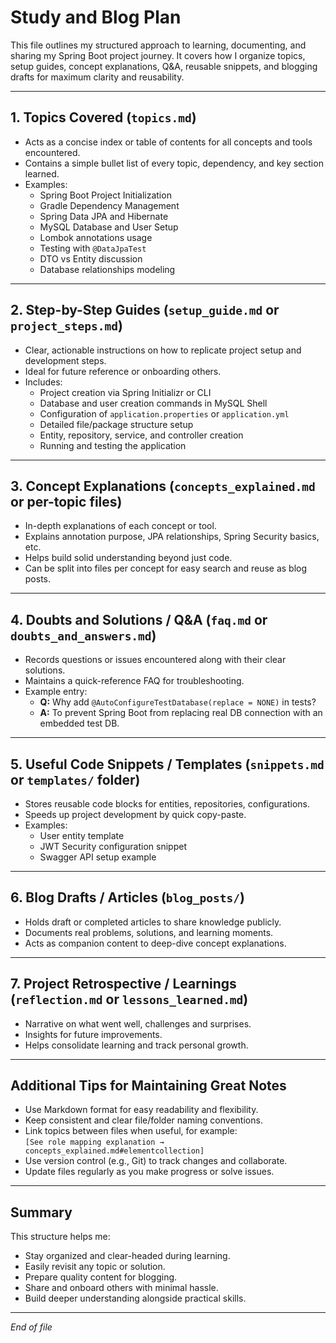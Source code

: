 # Study and Blog Plan

This file outlines my structured approach to learning, documenting, and sharing my Spring Boot project journey. It covers how I organize topics, setup guides, concept explanations, Q&A, reusable snippets, and blogging drafts for maximum clarity and reusability.

---

## 1. Topics Covered (`topics.md`)

- Acts as a concise index or table of contents for all concepts and tools encountered.
- Contains a simple bullet list of every topic, dependency, and key section learned.
- Examples:
    - Spring Boot Project Initialization
    - Gradle Dependency Management
    - Spring Data JPA and Hibernate
    - MySQL Database and User Setup
    - Lombok annotations usage
    - Testing with `@DataJpaTest`
    - DTO vs Entity discussion
    - Database relationships modeling

---

## 2. Step-by-Step Guides (`setup_guide.md` or `project_steps.md`)

- Clear, actionable instructions on how to replicate project setup and development steps.
- Ideal for future reference or onboarding others.
- Includes:
    - Project creation via Spring Initializr or CLI
    - Database and user creation commands in MySQL Shell
    - Configuration of `application.properties` or `application.yml`
    - Detailed file/package structure setup
    - Entity, repository, service, and controller creation
    - Running and testing the application

---

## 3. Concept Explanations (`concepts_explained.md` or per-topic files)

- In-depth explanations of each concept or tool.
- Explains annotation purpose, JPA relationships, Spring Security basics, etc.
- Helps build solid understanding beyond just code.
- Can be split into files per concept for easy search and reuse as blog posts.

---

## 4. Doubts and Solutions / Q&A (`faq.md` or `doubts_and_answers.md`)

- Records questions or issues encountered along with their clear solutions.
- Maintains a quick-reference FAQ for troubleshooting.
- Example entry:
    - **Q:** Why add `@AutoConfigureTestDatabase(replace = NONE)` in tests?
    - **A:** To prevent Spring Boot from replacing real DB connection with an embedded test DB.

---

## 5. Useful Code Snippets / Templates (`snippets.md` or `templates/` folder)

- Stores reusable code blocks for entities, repositories, configurations.
- Speeds up project development by quick copy-paste.
- Examples:
    - User entity template
    - JWT Security configuration snippet
    - Swagger API setup example

---

## 6. Blog Drafts / Articles (`blog_posts/`)

- Holds draft or completed articles to share knowledge publicly.
- Documents real problems, solutions, and learning moments.
- Acts as companion content to deep-dive concept explanations.

---

## 7. Project Retrospective / Learnings (`reflection.md` or `lessons_learned.md`)

- Narrative on what went well, challenges and surprises.
- Insights for future improvements.
- Helps consolidate learning and track personal growth.

---

## Additional Tips for Maintaining Great Notes

- Use Markdown format for easy readability and flexibility.
- Keep consistent and clear file/folder naming conventions.
- Link topics between files when useful, for example:  
  `[See role mapping explanation → concepts_explained.md#elementcollection]`
- Use version control (e.g., Git) to track changes and collaborate.
- Update files regularly as you make progress or solve issues.

---

## Summary

This structure helps me:

- Stay organized and clear-headed during learning.
- Easily revisit any topic or solution.
- Prepare quality content for blogging.
- Share and onboard others with minimal hassle.
- Build deeper understanding alongside practical skills.

---

*End of file*

